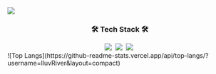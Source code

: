 <img src="https://capsule-render.vercel.app/api?type=wave&color=auto&height=300&section=header&text=클라우드 엔지니어<br/>이충민 입니다.&fontSize=90" />
<h3 align="center">🛠 Tech Stack 🛠</h3>
<div align="center">
  <img src="https://img.shields.io/badge/git-F05033.svg?style=for-the-badge&logo=git&logoColor=white" />&nbsp
  <img src="https://img.shields.io/badge/github-181717.svg?style=for-the-badge&logo=github&logoColor=white" />&nbsp
  <img src="https://img.shields.io/badge/Notion-F3F3F3.svg?style=for-the-badge&logo=notion&logoColor=black" />&nbsp
</div>
![Top Langs](https://github-readme-stats.vercel.app/api/top-langs/?username=IluvRiver&layout=compact)
